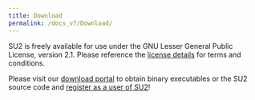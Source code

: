 ```yaml
---
title: Download
permalink: /docs_v7/Download/
---
```


SU2 is freely available for use under the GNU Lesser General Public License, version 2.1. Please reference the [license details](https://www.gnu.org/licenses/old-licenses/lgpl-2.1.en.html) for terms and conditions.

Please visit our [download portal](../../download.html) to obtain binary executables or the SU2 source code and [register as a user of SU2](https://su2foundation.org/)!


